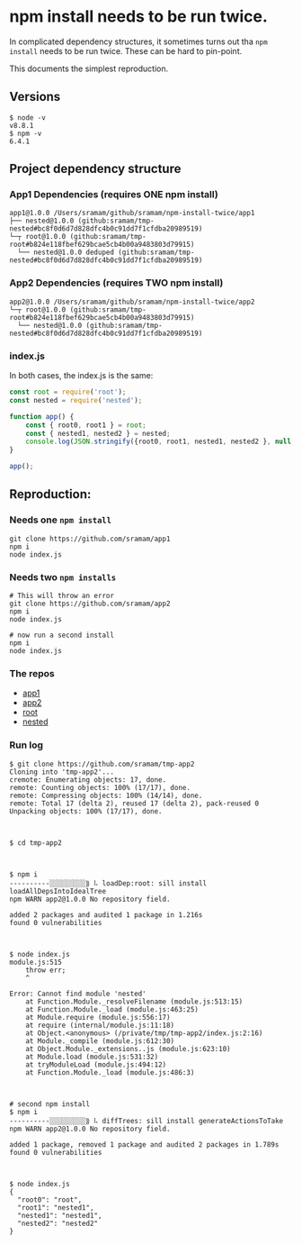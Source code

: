 # npm install needs to be run twice.

In complicated dependency structures, it sometimes turns out tha `npm install` needs to be run twice. 
These can be hard to pin-point. 

This documents the simplest reproduction. 

## Versions

```
$ node -v
v8.8.1
$ npm -v
6.4.1
```

## Project dependency structure


### App1 Dependencies (requires ONE npm install)

```
app1@1.0.0 /Users/sramam/github/sramam/npm-install-twice/app1
├── nested@1.0.0 (github:sramam/tmp-nested#bc8f0d6d7d828dfc4b0c91dd7f1cfdba20989519)
└─┬ root@1.0.0 (github:sramam/tmp-root#b824e118fbef629bcae5cb4b00a9483803d79915)
  └── nested@1.0.0 deduped (github:sramam/tmp-nested#bc8f0d6d7d828dfc4b0c91dd7f1cfdba20989519)
```

### App2 Dependencies (requires TWO npm install)

```
app2@1.0.0 /Users/sramam/github/sramam/npm-install-twice/app2
└─┬ root@1.0.0 (github:sramam/tmp-root#b824e118fbef629bcae5cb4b00a9483803d79915)
  └── nested@1.0.0 (github:sramam/tmp-nested#bc8f0d6d7d828dfc4b0c91dd7f1cfdba20989519)
```

### index.js

In both cases, the index.js is the same:

```javascript
const root = require('root');
const nested = require('nested');

function app() {
	const { root0, root1 } = root;
	const { nested1, nested2 } = nested;
	console.log(JSON.stringify({root0, root1, nested1, nested2 }, null, 2));
}

app();
```

## Reproduction:


### Needs one `npm install`

```
git clone https://github.com/sramam/app1
npm i
node index.js 
```

### Needs two `npm installs`

```
# This will throw an error
git clone https://github.com/sramam/app2
npm i
node index.js 

# now run a second install
npm i
node index.js

```

### The repos 

- [app1](https://github.com/sramam/tmp-app1)
- [app2](https://github.com/sramam/tmp-app2)
- [root](https://github.com/sramam/tmp-root)
- [nested](https://github.com/sramam/tmp-nested)

### Run log

```
$ git clone https://github.com/sramam/tmp-app2
Cloning into 'tmp-app2'...
cremote: Enumerating objects: 17, done.
remote: Counting objects: 100% (17/17), done.
remote: Compressing objects: 100% (14/14), done.
remote: Total 17 (delta 2), reused 17 (delta 2), pack-reused 0
Unpacking objects: 100% (17/17), done.



$ cd tmp-app2



$ npm i
----------░░░░░░░░░⸩ ⠧ loadDep:root: sill install loadAllDepsIntoIdealTree
npm WARN app2@1.0.0 No repository field.

added 2 packages and audited 1 package in 1.216s
found 0 vulnerabilities



$ node index.js
module.js:515
    throw err;
    ^

Error: Cannot find module 'nested'
    at Function.Module._resolveFilename (module.js:513:15)
    at Function.Module._load (module.js:463:25)
    at Module.require (module.js:556:17)
    at require (internal/module.js:11:18)
    at Object.<anonymous> (/private/tmp/tmp-app2/index.js:2:16)
    at Module._compile (module.js:612:30)
    at Object.Module._extensions..js (module.js:623:10)
    at Module.load (module.js:531:32)
    at tryModuleLoad (module.js:494:12)
    at Function.Module._load (module.js:486:3)



# second npm install
$ npm i
----------░░░░░░░░░⸩ ⠧ diffTrees: sill install generateActionsToTake
npm WARN app2@1.0.0 No repository field.

added 1 package, removed 1 package and audited 2 packages in 1.789s
found 0 vulnerabilities



$ node index.js
{
  "root0": "root",
  "root1": "nested1",
  "nested1": "nested1",
  "nested2": "nested2"
}
``` 


